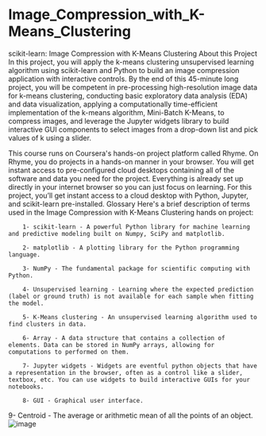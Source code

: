 # Image_Compression_with_K-Means_Clustering
scikit-learn: Image Compression with K-Means Clustering
About this Project
In this project, you will apply the k-means clustering unsupervised learning algorithm using scikit-learn and Python to build an image compression application with interactive controls. By the end of this 45-minute long project, you will be competent in pre-processing high-resolution image data for k-means clustering, conducting basic exploratory data analysis (EDA) and data visualization, applying a computationally time-efficient implementation of the k-means algorithm, Mini-Batch K-Means, to compress images, and leverage the Jupyter widgets library to build interactive GUI components to select images from a drop-down list and pick values of k using a slider.

This course runs on Coursera's hands-on project platform called Rhyme. On Rhyme, you do projects in a hands-on manner in your browser. You will get instant access to pre-configured cloud desktops containing all of the software and data you need for the project. Everything is already set up directly in your internet browser so you can just focus on learning. For this project, you’ll get instant access to a cloud desktop with Python, Jupyter, and scikit-learn pre-installed.
Glossary
Here's a brief description of terms used in the Image Compression with K-Means Clustering hands on project:

        1- scikit-learn - A powerful Python library for machine learning and predictive modeling built on Numpy, SciPy and matplotlib.

        2- matplotlib - A plotting library for the Python programming language.

        3- NumPy - The fundamental package for scientific computing with Python. 

        4- Unsupervised learning - Learning where the expected prediction (label or ground truth) is not available for each sample when fitting the model.

        5- K-Means clustering - An unsupervised learning algorithm used to find clusters in data.

        6- Array - A data structure that contains a collection of elements. Data can be stored in NumPy arrays, allowing for computations to performed on them.

        7- Jupyter widgets - Widgets are eventful python objects that have a representation in the browser, often as a control like a slider, textbox, etc. You can use widgets to build interactive GUIs for your notebooks.

        8- GUI - Graphical user interface.

9- Centroid - The average or arithmetic mean of all the points of an object.
![image](https://github.com/AUBAI-ALKHABBAZ/Image_Compression_with_K-Means_Clustering/assets/102236043/911700d0-bec0-4298-af9e-74f480c671c2)
